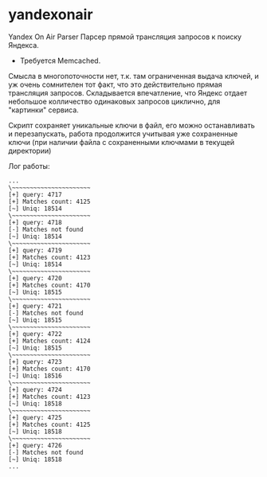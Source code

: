 yandexonair
===========

Yandex On Air Parser
Парсер прямой трансляция запросов к поиску Яндекса.
* Требуется Memcached. 

Смысла в многопоточности нет, т.к. там ограниченная выдача ключей, и уж очень сомнителен тот факт, что это действительно прямая трансляция запросов. Складывается впечатление, что Яндекс отдает небольшое колличество одинаковых запросов циклично, для "картинки" сервиса. 

Скрипт сохраняет уникальные ключи в файл, его можно останавливать и перезапускать, работа продолжится учитывая уже сохраненные ключи (при наличии файла с сохраненными ключмами в текущей директории) 

Лог работы:
~~~~~~~~~~~~~~~~~~~~~~
...
\~~~~~~~~~~~~~~~~~~~~~~
[+] query: 4717
[+] Matches count: 4125
[~] Uniq: 18514
\~~~~~~~~~~~~~~~~~~~~~~
[+] query: 4718
[-] Matches not found
[~] Uniq: 18514
\~~~~~~~~~~~~~~~~~~~~~~
[+] query: 4719
[+] Matches count: 4123
[~] Uniq: 18514
\~~~~~~~~~~~~~~~~~~~~~~
[+] query: 4720
[+] Matches count: 4170
[~] Uniq: 18515
\~~~~~~~~~~~~~~~~~~~~~~
[+] query: 4721
[-] Matches not found
[~] Uniq: 18515
\~~~~~~~~~~~~~~~~~~~~~~
[+] query: 4722
[+] Matches count: 4124
[~] Uniq: 18515
\~~~~~~~~~~~~~~~~~~~~~~
[+] query: 4723
[+] Matches count: 4170
[~] Uniq: 18516
\~~~~~~~~~~~~~~~~~~~~~~
[+] query: 4724
[+] Matches count: 4123
[~] Uniq: 18518
\~~~~~~~~~~~~~~~~~~~~~~
[+] query: 4725
[+] Matches count: 4125
[~] Uniq: 18518
\~~~~~~~~~~~~~~~~~~~~~~
[+] query: 4726
[-] Matches not found
[~] Uniq: 18518
...
~~~~~~~~~~~~~~~~~~~~~~
